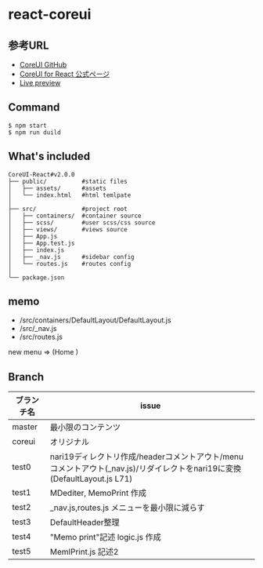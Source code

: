 # react-coreui

## 参考URL

- [CoreUI GitHub](https://github.com/coreui/coreui-free-react-admin-template)
- [CoreUI for React 公式ページ](https://coreui.io/react/)
- [Live preview](https://coreui.io/react/demo/#/dashboard)


## Command

```
$ npm start
$ npm run duild
```

## What's included
```
CoreUI-React#v2.0.0
├── public/          #static files
│   ├── assets/      #assets
│   └── index.html   #html temlpate
│
├── src/             #project root
│   ├── containers/  #container source
│   ├── scss/        #user scss/css source
│   ├── views/       #views source
│   ├── App.js
│   ├── App.test.js
│   ├── index.js
│   ├── _nav.js      #sidebar config
│   └── routes.js    #routes config
│
└── package.json
```

## memo

- /src/containers/DefaultLayout/DefaultLayout.js
- /src/_nav.js
- /src/routes.js

new menu  => (Home )


## Branch

|ブランチ名|issue|
|-|-|
|master|最小限のコンテンツ|
|coreui|オリジナル|
|test0|nari19ディレクトリ作成/headerコメントアウト/menuコメントアウト(_nav.js)/リダイレクトをnari19に変換(DefaultLayout.js L71)|
|test1|MDediter, MemoPrint 作成|
|test2|_nav.js,routes.js メニューを最小限に減らす|
|test3|DefaultHeader整理|
|test4|"Memo print"記述 logic.js 作成|
|test5|MemlPrint.js 記述2|